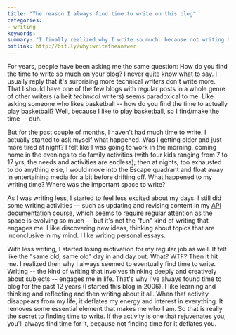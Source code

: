 ```yaml
---
title: "The reason I always find time to write on this blog"
categories:
- writing
keywords:
summary: "I finally realized why I write so much: because not writing tends to be deflating."
bitlink: http://bit.ly/whyiwritetheanswer
---
```


For years, people have been asking me the same question: How do you find the time to write so much on your blog? I never quite know what to say. I usually reply that it's surprising more technical *writers* don't write more. That I should have one of the few blogs with regular posts in a whole genre of other writers (albeit *technical* writers) seems paradoxical to me. Like asking someone who likes basketball -- how do you find the time to actually play basketball? Well, because I like to play basketball, so I find/make the time -- duh.

But for the past couple of months, I haven't had much time to write. I actually started to ask myself what happened. Was I getting older and just more tired at night? I felt like I was going to work in the morning, coming home in the evenings to do family activities (with four kids ranging from 7 to 17 yrs, the needs and activities are endless); then at nights, too exhausted to do anything else, I would move into the Escape quadrant and float away in entertaining media for a bit before drifting off. What happened to my writing time? Where was the important space to write?

As I was writing less, I started to feel less excited about my days. I still did some writing activities &mdash; such as updating and revising content in my [API documentation course](/learnapidoc/), which seems to require regular attention as the space is evolving so much &mdash; but it's not the "fun" kind of writing that engages me. I like discovering new ideas, thinking about topics that are inconclusive in my mind. I like writing personal essays.

With less writing, I started losing motivation for my regular job as well. It felt like the "same old, same old" day in and day out. What? WTF? Then it hit me. I realized then why I always seemed to eventually find time to write. Writing -- the kind of writing that involves thinking deeply and creatively about subjects -- engages me in life. That's why I've always found time to blog for the past 12 years (I started this blog in 2006). I like learning and thinking and reflecting and then writing about it all. When that activity disappears from my life, it deflates my energy and interest in everything. It removes some essential element that makes me who I am. So that is really the secret to finding time to write. If the activity is one that rejuvenates you, you'll always find time for it, because not finding time for it deflates you.
